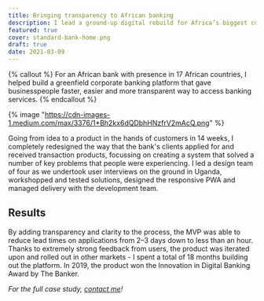 ```yaml
---
title: Bringing transparency to African banking
description: I lead a ground-up digital rebuild for Africa’s biggest corporate bank.
featured: true
cover: standard-bank-home.png
draft: true
date: 2021-03-09
---
```


{% callout %}
For an African bank with presence in 17 African countries, I helped build a greenfield corporate banking platform that gave businesspeople faster, easier and more transparent way to access banking services. 
{% endcallout %}

{% image "https://cdn-images-1.medium.com/max/3376/1*Bh2kx6dQDbhHNzfrV2mAcQ.png" %}

Going from idea to a product in the hands of customers in 14 weeks, I completely redesigned the way that the bank's clients applied for and received transaction products, focussing on creating a system that solved a number of key problems that people were experiencing. I led a design team of four as we undertook user interviews on the ground in Uganda, workshopped and tested solutions, designed the responsive PWA and managed delivery with the development team. 

## Results
By adding transparency and clarity to the process, the MVP was able to reduce lead times on applications from 2–3 days down to less than an hour. Thanks to extremely strong feedback from users, the product was iterated upon and rolled out in other markets - I spent a total of 18 months building out the platform. In 2019, the product won the Innovation in Digital Banking Award by The Banker.

*For the full case study, [contact me](https://jaredhill.co/contact/)!*

